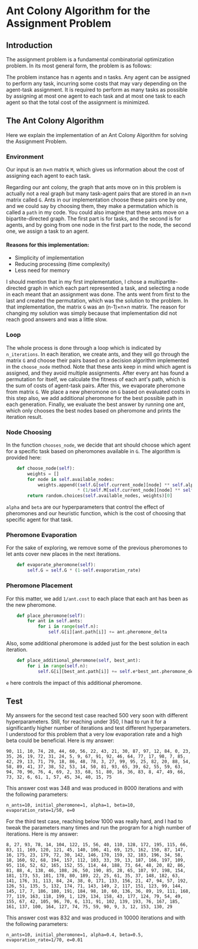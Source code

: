 # Ant Colony Algorithm for the Assignment Problem
## Introduction
The assignment problem is a fundamental combinatorial optimization problem. In its most general form, the problem is as follows:

The problem instance has n agents and n tasks. Any agent can be assigned to perform any task, incurring some costs that may vary depending on the agent-task assignment. It is required to perform as many tasks as possible by assigning at most one agent to each task and at most one task to each agent so that the total cost of the assignment is minimized.

## The Ant Colony Algorithm
Here we explain the implementation of an Ant Colony Algorithm for solving the Assignment Problem.
### Environment
Our input is an n×n matrix `M`, which gives us information about the cost of assigning each agent to each task.

Regarding our ant colony, the graph that ants move on in this problem is actually not a real graph but many task-agent pairs that are stored in an n×n matrix called `G`. Ants in our implementation choose these pairs one by one, and we could say by choosing them, they make a permutation which is called a `path` in my code. You could also imagine that these ants move on a bipartite-directed graph. The first part is for tasks, and the second is for agents, and by going from one node in the first part to the node, the second one, we assign a task to an agent.

#### Reasons for this implementation:
- Simplicity of implementation
- Reducing processing (time complexity)
- Less need for memory

I should mention that in my first implementation, I chose a multipartite-directed graph in which each part represented a task, and selecting a node in each meant that an assignment was done. The ants went from first to the last and created the permutation, which was the solution to the problem. In that implementation, the matrix `G` was an (n-1)×n×n matrix. The reason for changing my solution was simply because that implementation did not reach good answers and was a little slow.

### Loop
The whole process is done through a loop which is indicated by `n_iterations`. In each iteration, we create ants, and they will go through the matrix `G` and choose their pairs based on a decision algorithm implemented in the `choose_node` method. Note that these ants keep in mind which agent is assigned, and they avoid multiple assignments. After every ant has found a permutation for itself, we calculate the fitness of each ant's path, which is the sum of costs of agent-task pairs. After this, we evaporate pheromone from matrix `G`. We place a new pheromone on `G` based on evaluated costs in this step also, we add additional pheromone for the best possible path in each generation. Finally, we evaluate the best answer by running one ant, which only chooses the best nodes based on pheromone and prints the iteration result.

### Node Choosing
In the function `chooses_node`, we decide that ant should choose which agent for a specific task based on pheromones available in `G`. The algorithm is provided here:

```python
	def choose_node(self):
		weights = []
		for node in self.available_nodes:
			weights.append((self.G[self.current_node][node] ** self.alpha)
			               * (1/self.M[self.current_node][node] ** self.beta))
		return random.choices(self.available_nodes, weights)[0]
```
`alpha` and `beta` are our hyperparameters that control the effect of pheromones and our heuristic function, which is the cost of choosing that specific agent for that task.

### Pheromone Evaporation
For the sake of exploring, we remove some of the previous pheromones to let ants cover new places in the next iterations.
```python
	def evaporate_pheromone(self):
		self.G = self.G * (1-self.evaporation_rate)
```

### Pheromone Placement
For this matter, we add `1/ant.cost` to each place that each ant has been as the new pheromone.
```python
	def place_pheromone(self):
		for ant in self.ants:
			for i in range(self.n):
				self.G[i][ant.path[i]] += ant.pheromone_delta
```
Also, some additional pheromone is added just for the best solution in each iteration.
```python
	def place_additional_pheromone(self, best_ant):
		for i in range(self.n):
			self.G[i][best_ant.path[i]] += self.e*best_ant.pheromone_delta
```
`e` here controls the impact of this additional pheromone.

## Test
My answers for the second test case reached 500 very soon with different hyperparameters. Still, for reaching under 350, I had to run it for a significantly higher number of iterations and test different hyperparameters. I understood for this problem that a very low evaporation rate and a high beta could be beneficial. Here is my answer:

```90, 11, 10, 74, 28, 44, 60, 56, 22, 43, 21, 30, 87, 97, 12, 84, 0, 23, 35, 26, 19, 72, 31, 24, 5, 9, 67, 91, 92, 46, 64, 77, 17, 98, 7, 85, 42, 29, 13, 71, 79, 18, 86, 48, 78, 3, 27, 99, 95, 25, 82, 20, 88, 54, 58, 89, 41, 37, 38, 52, 53, 14, 50, 81, 93, 65, 39, 62, 55, 59, 63, 94, 70, 96, 76, 4, 69, 2, 33, 68, 51, 80, 16, 36, 83, 8, 47, 49, 66, 73, 32, 6, 61, 1, 57, 45, 34, 40, 15, 75```

This answer cost was 348 and was produced in 8000 iterations and with the following parameters:

```n_ants=10, initial_pheromone=1, alpha=1, beta=10, evaporation_rate=1/50, e=0```

For the third test case, reaching below 1000 was really hard, and I had to tweak the parameters many times and run the program for a high number of iterations. Here is my answer:

```8, 27, 93, 78, 14, 104, 122, 15, 56, 40, 110, 128, 172, 195, 115, 66, 83, 11, 169, 120, 121, 45, 140, 106, 41, 69, 125, 162, 150, 87, 147, 16, 175, 23, 179, 72, 30, 142, 146, 170, 159, 32, 183, 196, 34, 58, 18, 160, 92, 68, 194, 157, 112, 103, 33, 39, 13, 187, 166, 197, 109, 95, 116, 52, 62, 165, 152, 55, 114, 44, 188, 73, 64, 48, 20, 82, 86, 81, 88, 4, 138, 46, 108, 26, 50, 190, 85, 28, 65, 107, 97, 198, 154, 181, 173, 53, 101, 178, 80, 189, 22, 25, 61, 35, 37, 148, 182, 63, 141, 176, 31, 113, 84, 24, 38, 0, 171, 133, 156, 21, 47, 94, 57, 192, 126, 51, 135, 5, 132, 174, 71, 143, 149, 2, 117, 151, 123, 99, 144, 145, 17, 7, 186, 180, 191, 184, 98, 10, 60, 136, 36, 89, 19, 111, 168, 77, 119, 163, 118, 199, 1, 129, 134, 158, 43, 177, 124, 79, 54, 49, 155, 67, 42, 105, 96, 70, 6, 131, 91, 102, 139, 193, 76, 167, 185, 161, 137, 100, 164, 127, 74, 75, 59, 90, 9, 3, 12, 153, 130, 29```

This answer cost was 832 and was produced in 10000 iterations and with the following parameters:

```n_ants=10, initial_pheromone=1, alpha=0.4, beta=0.5, evaporation_rate=1/70, e=0.01```